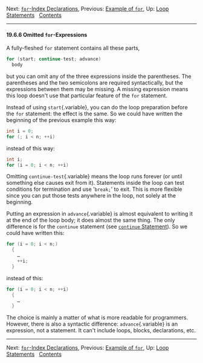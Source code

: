 Next: [`for`-Index Declarations](for_002dIndex-Declarations.md),
Previous: [Example of `for`](Example-of-for.md), Up: [Loop
Statements](Loop-Statements.md)  
[Contents](index.md#SEC_Contents "Table of contents")  

------------------------------------------------------------------------


#### 19.6.6 Omitted `for`-Expressions 

A fully-fleshed `for` statement contains all these parts,

``` C
for (start; continue-test; advance)
  body
```

but you can omit any of the three expressions inside the parentheses.
The parentheses and the two semicolons are required syntactically, but
the expressions between them may be missing. A missing expression means
this loop doesn't use that particular feature of the `for` statement.

Instead of using `start`{.variable}, you can do the loop preparation
before the `for` statement: the effect is the same. So we could have
written the beginning of the previous example this way:

``` C
int i = 0;
for (; i < n; ++i)
```

instead of this way:

``` C
int i;
for (i = 0; i < n; ++i)
```

Omitting `continue-test`{.variable} means the loop runs forever (or
until something else causes exit from it). Statements inside the loop
can test conditions for termination and use '`break;`' to exit.
This is more flexible since you can put those tests anywhere in the
loop, not solely at the beginning.

Putting an expression in `advance`{.variable} is almost equivalent to
writing it at the end of the loop body; it does almost the same thing.
The only difference is for the `continue` statement (see [`continue`
Statement](continue-Statement.md)). So we could have written this:

``` C
for (i = 0; i < n;)
  {
    …
    ++i;
  }
```

instead of this:

``` C
for (i = 0; i < n; ++i)
  {
    …
  }
```

The choice is mainly a matter of what is more readable for programmers.
However, there is also a syntactic difference: `advance`{.variable} is
an expression, not a statement. It can't include loops, blocks,
declarations, etc.

------------------------------------------------------------------------

Next: [`for`-Index Declarations](for_002dIndex-Declarations.md),
Previous: [Example of `for`](Example-of-for.md), Up: [Loop
Statements](Loop-Statements.md)  
[Contents](index.md#SEC_Contents "Table of contents")  
